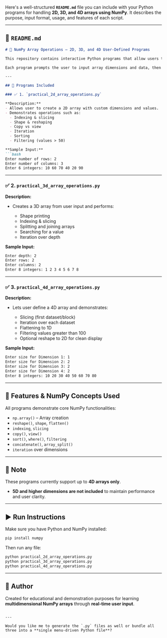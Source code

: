 Here's a well-structured **`README.md`** file you can include with your Python programs for handling **2D, 3D, and 4D arrays using NumPy**. It describes the purpose, input format, usage, and features of each script.

---

## 📄 `README.md`

````markdown
# 🔢 NumPy Array Operations – 2D, 3D, and 4D User-Defined Programs

This repository contains interactive Python programs that allow users to define and manipulate **2D**, **3D**, and **4D NumPy arrays** using built-in NumPy functions.

Each program prompts the user to input array dimensions and data, then performs a variety of operations like slicing, indexing, reshaping, copying, sorting, filtering, and more.

---

## 📁 Programs Included

### ✅ 1. `practical_2d_array_operations.py`

**Description:**
- Allows user to create a 2D array with custom dimensions and values.
- Demonstrates operations such as:
  - Indexing & slicing
  - Shape & reshaping
  - Copy vs view
  - Iteration
  - Sorting
  - Filtering (values > 50)

**Sample Input:**
```bash
Enter number of rows: 2
Enter number of columns: 3
Enter 6 integers: 10 60 70 40 20 90
````

---

### ✅ 2. `practical_3d_array_operations.py`

**Description:**

* Creates a 3D array from user input and performs:

  * Shape printing
  * Indexing & slicing
  * Splitting and joining arrays
  * Searching for a value
  * Iteration over depth

**Sample Input:**

```bash
Enter depth: 2
Enter rows: 2
Enter columns: 2
Enter 8 integers: 1 2 3 4 5 6 7 8
```

---

### ✅ 3. `practical_4d_array_operations.py`

**Description:**

* Lets user define a 4D array and demonstrates:

  * Slicing (first dataset/block)
  * Iteration over each dataset
  * Flattening to 1D
  * Filtering values greater than 100
  * Optional reshape to 2D for clean display

**Sample Input:**

```bash
Enter size for Dimension 1: 1
Enter size for Dimension 2: 2
Enter size for Dimension 3: 2
Enter size for Dimension 4: 2
Enter 8 integers: 10 20 30 40 50 60 70 80
```

---

## 🧠 Features & NumPy Concepts Used

All programs demonstrate core NumPy functionalities:

* `np.array()` – Array creation
* `reshape()`, `shape`, `flatten()`
* `indexing`, `slicing`
* `copy()`, `view()`
* `sort()`, `where()`, `filtering`
* `concatenate()`, `array_split()`
* `iteration` over dimensions

---

## 🚫 Note

These programs currently support up to **4D arrays only**.

* **5D and higher dimensions are not included** to maintain performance and user clarity.

---

## ▶️ Run Instructions

Make sure you have Python and NumPy installed:

```bash
pip install numpy
```

Then run any file:

```bash
python practical_2d_array_operations.py
python practical_3d_array_operations.py
python practical_4d_array_operations.py
```

---

## 📌 Author

Created for educational and demonstration purposes for learning **multidimensional NumPy arrays** through **real-time user input**.

```

---

Would you like me to generate the `.py` files as well or bundle all three into a **single menu-driven Python file**?
```
